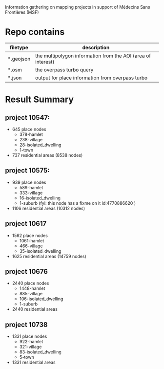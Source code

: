 Information gathering on mapping projects in support of Médecins Sans Frontières (MSF)

# Repo contains
| filetype | description |
| -------- | ----------- |
| *.geojson |  the multipolygon information from the AOI (area of interest) |
| *.osm    | the overpass turbo query| 
| *.json   | output for place information from overpass turbo |


# Result Summary

## project 10547:
* 645 place nodes
  * 378-hamlet
  * 238-village
  * 28-isolated_dwelling
  * 1-town
* 737 residential areas (8538 nodes) 

## project 10575:
* 939 place nodes
   * 589-hamlet
   * 333-village
   * 16-isolated_dwelling
   * 1-suburb             (fyi: this node has a fixme on it id:4770886620 )
* 1106 residential areas (10312 nodes)

## project 10617
* 1562 place nodes
  * 1061-hamlet
  * 466-village
  * 35-isolated_dwelling
* 1625 residential areas (14759 nodes)
  
## project 10676
* 2440 place nodes
  * 1448-hamlet
  * 885-village
  * 106-isolated_dwelling
  * 1-suburb
* 2440 residential areas 

## project 10738
* 1331 place nodes 
  * 922-hamlet
  * 321-village
  * 83-isolated_dwelling
  * 5-town
* 1331 residential areas
  